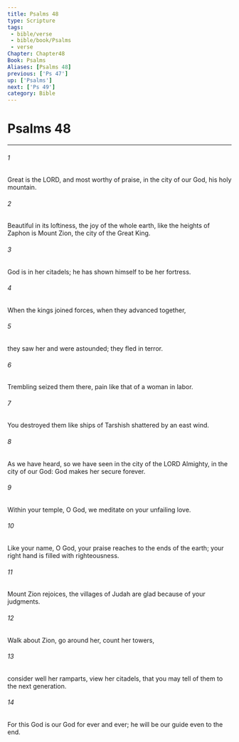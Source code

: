 ```yaml
---
title: Psalms 48
type: Scripture
tags:
 - bible/verse
 - bible/book/Psalms
 - verse
Chapter: Chapter48
Book: Psalms
Aliases: [Psalms 48]
previous: ['Ps 47']
up: ['Psalms']
next: ['Ps 49']
category: Bible
---
```

# Psalms 48

***


###### 1 
Great is the LORD, and most worthy of praise, in the city of our God, his holy mountain. 

###### 2 
Beautiful in its loftiness, the joy of the whole earth, like the heights of Zaphon is Mount Zion, the city of the Great King. 

###### 3 
God is in her citadels; he has shown himself to be her fortress. 

###### 4 
When the kings joined forces, when they advanced together, 

###### 5 
they saw her and were astounded; they fled in terror. 

###### 6 
Trembling seized them there, pain like that of a woman in labor. 

###### 7 
You destroyed them like ships of Tarshish shattered by an east wind. 

###### 8 
As we have heard, so we have seen in the city of the LORD Almighty, in the city of our God: God makes her secure forever. 

###### 9 
Within your temple, O God, we meditate on your unfailing love. 

###### 10 
Like your name, O God, your praise reaches to the ends of the earth; your right hand is filled with righteousness. 

###### 11 
Mount Zion rejoices, the villages of Judah are glad because of your judgments. 

###### 12 
Walk about Zion, go around her, count her towers, 

###### 13 
consider well her ramparts, view her citadels, that you may tell of them to the next generation. 

###### 14 
For this God is our God for ever and ever; he will be our guide even to the end. 

